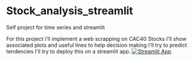 # Stock_analysis_streamlit
Self project for time series and streamlit

For this project i'll implement a web scrapping on CAC40 Stocks
I'll show associated plots and useful lines to help decision making
I'll try to predict tendencies 
I'll try to deploy this on a streamlit app.
[![Streamlit App](https://static.streamlit.io/badges/streamlit_badge_black_white.svg)](https://keminarys-stock-analysis-streamlit-streamlit-wrw0nf.streamlit.app)
